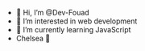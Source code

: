 - 👋 Hi, I’m @Dev-Fouad
- 👀 I’m interested in web development 
- 🌱 I’m currently learning JavaScript 
- Chelsea 💙

<!---
Dev-Fouad/Dev-Fouad is a ✨ special ✨ repository because its `README.md` (this file) appears on your GitHub profile.
You can click the Preview link to take a look at your changes.
--->
